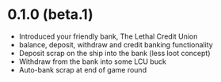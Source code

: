 # 0.1.0 (beta.1)

- Introduced your friendly bank, The Lethal Credit Union
- balance, deposit, withdraw and credit banking functionality
- Deposit scrap on the ship into the bank (less loot concept)
- Withdraw from the bank into some LCU buck
- Auto-bank scrap at end of game round
